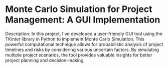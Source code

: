 # Monte Carlo Simulation for Project Management: A GUI Implementation

Description:
In this project, I've developed a user-friendly GUI tool using the TKinter library in Python to implement Monte Carlo Simulation. This powerful computational technique allows for probabilistic analysis of project timelines and risks by considering various uncertain factors. By simulating multiple project scenarios, the tool provides valuable insights for better project planning and decision-making.

